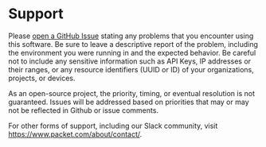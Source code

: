 # Support

Please [open a GitHub Issue] stating any problems that you encounter using this
software.  Be sure to leave a descriptive report of the problem, including the
environment you were running in and the expected behavior. Be careful not to
include any sensitive information such as API Keys, IP addresses or their
ranges, or any resource identifiers (UUID or ID) of your organizations,
projects, or devices.

As an open-source project, the priority, timing, or eventual resolution is not
guaranteed. Issues  will be addressed based on priorities that may or may not
be reflected in Github or issue comments.

For other forms of support, including our Slack community, visit
<https://www.packet.com/about/contact/>.

[open a GitHub Issue]: https://github.com/packethost/packngo/issues/new